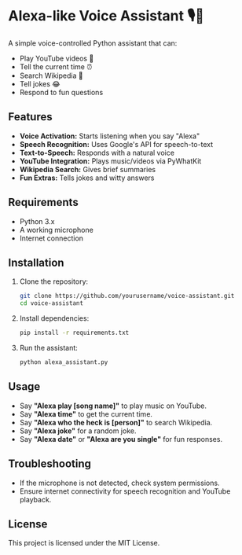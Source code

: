 # Alexa-like Voice Assistant 🎙️🤖

A simple voice-controlled Python assistant that can:
- Play YouTube videos 🎵
- Tell the current time ⏰
- Search Wikipedia 📰
- Tell jokes 😂
- Respond to fun questions

## Features
- **Voice Activation:** Starts listening when you say "Alexa"
- **Speech Recognition:** Uses Google's API for speech-to-text
- **Text-to-Speech:** Responds with a natural voice
- **YouTube Integration:** Plays music/videos via PyWhatKit
- **Wikipedia Search:** Gives brief summaries
- **Fun Extras:** Tells jokes and witty answers

## Requirements
- Python 3.x
- A working microphone
- Internet connection

## Installation
1. Clone the repository:
    ```bash
    git clone https://github.com/yourusername/voice-assistant.git
    cd voice-assistant
    ```

2. Install dependencies:
    ```bash
    pip install -r requirements.txt
    ```

3. Run the assistant:
    ```bash
    python alexa_assistant.py
    ```

## Usage
- Say **"Alexa play [song name]"** to play music on YouTube.
- Say **"Alexa time"** to get the current time.
- Say **"Alexa who the heck is [person]"** to search Wikipedia.
- Say **"Alexa joke"** for a random joke.
- Say **"Alexa date"** or **"Alexa are you single"** for fun responses.

## Troubleshooting
- If the microphone is not detected, check system permissions.
- Ensure internet connectivity for speech recognition and YouTube playback.

## License
This project is licensed under the MIT License.
